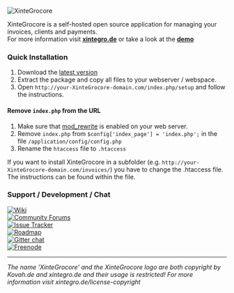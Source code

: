 ![XinteGrocore](http://i.imgur.com/Pmsy8DG.png)


XinteGrocore is a self-hosted open source application for managing your invoices, clients and payments.    
For more information visit __[xintegro.de](http://xintegro.de/)__ or take a look at the __[demo](https://demo.xintegro.de)__

### Quick Installation

1. Download the [latest version](http://xintegro.de/downloads)
2. Extract the package and copy all files to your webserver / webspace.
3. Open `http://your-XinteGrocore-domain.com/index.php/setup` and follow the instructions.

#### Remove `index.php` from the URL

1. Make sure that [mod_rewrite](https://go.xintegro.de/apachemodrewrite) is enabled on your web server.
2. Remove `index.php` from `$config['index_page'] = 'index.php';` in the file `/application/config/config.php`
3. Rename the `htaccess` file to `.htaccess`

If you want to install XinteGrocore in a subfolder (e.g. `http://your-XinteGrocore-domain.com/invoices/`) you have to change the .htaccess file. The instructions can be found within the file.

### Support / Development / Chat

[![Wiki](https://img.shields.io/badge/Help%3A-Official%20Wiki-429ae1.svg)](https://wiki.xintegro.de/)    
[![Community Forums](https://img.shields.io/badge/Help%3A-Community%20Forums-429ae1.svg)](https://community.xintegro.de/)    
[![Issue Tracker](https://img.shields.io/badge/Development%3A-Issue%20Tracker-429ae1.svg)](https://development.xintegro.de/)    
[![Roadmap](https://img.shields.io/badge/Development%3A-Roadmap-429ae1.svg)](https://go.xintegro.de/roadmapv1)    
[![Gitter chat](https://img.shields.io/badge/Chat%3A-Gitter-green.svg)](https://gitter.im/XinteGrocore/XinteGrocore)    
[![Freenode](https://img.shields.io/badge/Chat%3A-Freenode%20IRC-green.svg)](https://go.xintegro.de/irc)    

---
  
*The name 'XinteGrocore' and the XinteGrocore logo are both copyright by Kovah.de and xintegro.de
and their usage is restricted! For more information visit xintegro.de/license-copyright*

